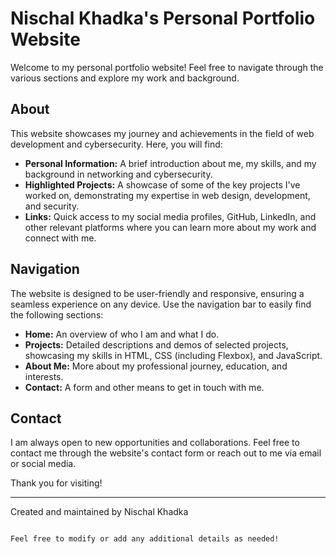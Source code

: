 # Nischal Khadka's Personal Portfolio Website

Welcome to my personal portfolio website! Feel free to navigate through the various sections and explore my work and background.

## About

This website showcases my journey and achievements in the field of web development and cybersecurity. Here, you will find:

- **Personal Information:** A brief introduction about me, my skills, and my background in networking and cybersecurity.
- **Highlighted Projects:** A showcase of some of the key projects I've worked on, demonstrating my expertise in web design, development, and security.
- **Links:** Quick access to my social media profiles, GitHub, LinkedIn, and other relevant platforms where you can learn more about my work and connect with me.

## Navigation

The website is designed to be user-friendly and responsive, ensuring a seamless experience on any device. Use the navigation bar to easily find the following sections:

- **Home:** An overview of who I am and what I do.
- **Projects:** Detailed descriptions and demos of selected projects, showcasing my skills in HTML, CSS (including Flexbox), and JavaScript.
- **About Me:** More about my professional journey, education, and interests.
- **Contact:** A form and other means to get in touch with me.

## Contact

I am always open to new opportunities and collaborations. Feel free to contact me through the website's contact form or reach out to me via email or social media.

Thank you for visiting!

---

Created and maintained by Nischal Khadka
```

Feel free to modify or add any additional details as needed!
